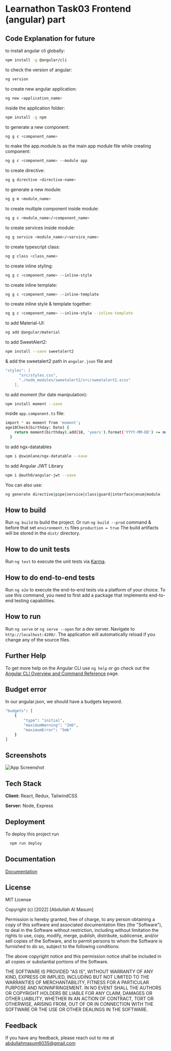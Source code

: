 # Learnathon Task03 Frontend (angular) part

## Code Explanation for future

to install angular cli globally:

```bash
npm install -g @angular/cli
```

to check the version of angular:

```bash
ng version
```

to create new angular application:

```bash
ng new <application_name>
```

inside the application folder:

```bash
npm install -g npm
```

to generate a new component:

```bash
ng g c <component_name>
```

to make the app.module.ts as the main app module file while creating component:

```bash
ng g c <component_name> --module app
```

to create directive:

```bash
ng g directive <directive-name>
```

to generate a new module:

```bash
ng g m <module_name>
```

to create multiple component inside module:

```bash
ng g c <module_name>/<component_name>
```

to create services inside module:

```bash
ng g service <module_name>/<service_name>
```

to create typescript class:

```bash
ng g class <class_name>
```

to create inline styling:

```bash
ng g c <component_name> --inline-style
```

to create inline template:

```bash
ng g c <component_name> --inline-template
```

to create inline style & template together:

```bash
ng g c <component_name> --inline-style --inline-template
```

to add Material-UI:

```bash
ng add @angular/material
```

to add SweetAlert2:

```bash
npm install --save sweetalert2
```

& add the sweetalert2 path in ```angular.json``` file and

```c
"styles": [
      "src/styles.css",
      "./node_modules/sweetalert2/src/sweetalert2.scss"
    ],
```

to add moment (for date manipulation):

```bash
npm install moment --save
```

inside `app.component.ts` file:

```bash
import * as moment from 'moment';
age18Check(birthday: Date) {
    return moment(birthday).add(18, 'years').format('YYYY-MM-DD') <= moment().format('YYYY-MM-DD');
  }
```

to add ngx-datatables

```bash
npm i @swimlane/ngx-datatable --save
```

to add Angular JWT Library

```bash
npm i @auth0/angular-jwt --save
```

You can also use:

```bash
ng generate directive|pipe|service|class|guard|interface|enum|module
```

## How to build

Run `ng build` to build the project. Or run `ng build --prod` command & before that set `environment.ts`
files `production = true` The build artifacts will be stored in the `dist/` directory.

## How to do unit tests

Run `ng test` to execute the unit tests via [Karma](https://karma-runner.github.io).

## How to do end-to-end tests

Run `ng e2e` to execute the end-to-end tests via a platform of your choice. To use this command, you need to first add a
package that implements end-to-end testing capabilities.

## How to run

Run `ng serve` or `ng serve --open` for a dev server. Navigate to `http://localhost:4200/`. The application will
automatically reload if you change any of the source files.

## Further Help

To get more help on the Angular CLI use `ng help` or go check out
the [Angular CLI Overview and Command Reference](https://angular.io/cli) page.

## Budget error

In our angular.json, we should have a budgets keyword.

```bash
"budgets": [
    {
        "type": "initial",
        "maximumWarning": "2mb",
        "maximumError": "5mb"
    }
]
```

## Screenshots

![App Screenshot](https://via.placeholder.com/468x300?text=App+Screenshot+Here)

## Tech Stack

**Client:** React, Redux, TailwindCSS

**Server:** Node, Express

## Deployment

To deploy this project run

```bash
  npm run deploy
```

## Documentation

[Documentation](https://docs.google.com/document/d/1aok0PPZw2ZqO7F74tU7SHv-wztoFhG5e1P7XcatPhOY/edit)

## License

MIT License

Copyright (c) [2022] [Abdullah Al Masum]

Permission is hereby granted, free of charge, to any person obtaining a copy
of this software and associated documentation files (the "Software"), to deal
in the Software without restriction, including without limitation the rights
to use, copy, modify, merge, publish, distribute, sublicense, and/or sell
copies of the Software, and to permit persons to whom the Software is
furnished to do so, subject to the following conditions:

The above copyright notice and this permission notice shall be included in all
copies or substantial portions of the Software.

THE SOFTWARE IS PROVIDED "AS IS", WITHOUT WARRANTY OF ANY KIND, EXPRESS OR
IMPLIED, INCLUDING BUT NOT LIMITED TO THE WARRANTIES OF MERCHANTABILITY,
FITNESS FOR A PARTICULAR PURPOSE AND NONINFRINGEMENT. IN NO EVENT SHALL THE
AUTHORS OR COPYRIGHT HOLDERS BE LIABLE FOR ANY CLAIM, DAMAGES OR OTHER
LIABILITY, WHETHER IN AN ACTION OF CONTRACT, TORT OR OTHERWISE, ARISING FROM,
OUT OF OR IN CONNECTION WITH THE SOFTWARE OR THE USE OR OTHER DEALINGS IN THE
SOFTWARE.

## Feedback

If you have any feedback, please reach out to me at abdullahmasum6035@gmail.com
